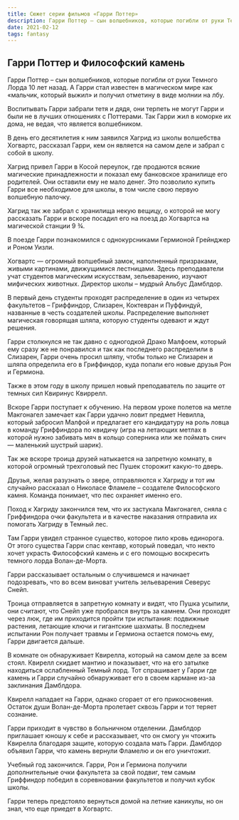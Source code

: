 ```yaml
---
title: Сюжет серии фильмов «Гарри Поттер»
description: Гарри Поттер – сын волшебников, которые погибли от руки Темного Лорда 10 лет назад. А Гарри стал известен в магическом мире как «мальчик, который выжил» и получил отметину в виде молнии на лбу. В день его десятилетия к ним заявился Хагрид из школы волшебства Хогвартс, рассказал Гарри, кем он является на самом деле и забрал с собой в школу...
date: 2021-02-12
tags: fantasy
---
```


## Гарри Поттер и Философский камень

Гарри Поттер – сын волшебников, которые погибли от руки Темного Лорда 10 лет назад. А Гарри стал известен в магическом мире как «мальчик, который выжил» и получил отметину в виде молнии на лбу. 

Воспитывать Гарри забрали тетя и дядя, они терпеть не могут Гарри и были не в лучших отношениях с Поттерами. Так Гарри жил в коморке их дома, не ведая, что является волшебником. 

В день его десятилетия к ним заявился Хагрид из школы волшебства Хогвартс, рассказал Гарри, кем он является на самом деле и забрал с собой в школу. 

Хагрид привел Гарри в Косой переулок, где продаются всякие магические принадлежности и показал ему банковское хранилище его родителей. Они оставили ему не мало денег. Это позволило купить Гарри все необходимое для школы, в том числе свою первую волшебную палочку. 

Хагрид так же забрал с хранилища некую вещицу, о которой не могу рассказать Гарри и вскоре посадил его на поезд до Хогвартса на магической станции 9 ¾.

В поезде Гарри познакомился с однокурсниками Гермионой Грейнджер и Роном Уизли.

Хогвартс — огромный волшебный замок, наполненный призраками, живыми картинами, движущимися лестницами. Здесь преподаватели учат студентов магическим искусствам, зельеварению, изучают мифических животных. Директор школы – мудрый Альбус Дамблдор. 

В первый день студенты проходят распределение в один из четырех факультетов – Гриффиндор, Слизарен, Коктевран и Пуффиндуй, названные в честь создателей школы. Распределение выполняет магическая говорящая шляпа, которую студенты одевают и ждут решения.

Гарри столкнулся не так давно с одногодкой Драко Малфоем, который ему сразу же не понравился и так как последнего распределили в Слизарен, Гарри очень просил шляпу, чтобы только не Слизарен и шляпа определила его в Гриффиндор, куда попали его новые друзья Рон и Гермиона.

Также в этом году в школу пришел новый преподаватель по защите от темных сил Квиринус Квиррелл.

Вскоре Гарри поступает к обучению. На первом уроке полетов на метле Макгонагел замечает как Гарри удачно ловит предмет Невилла, который забросил Малфой и предлагает его кандидатуру на роль ловца в команду Гриффиндора по квидичу (игра на летающих метлах в которой нужно забивать мяч в кольцо соперника или же поймать снич — маленький шустрый шарик).

Так же вскоре троица друзей натыкается на запретную комнату, в которой огромный трехголовый пес Пушек сторожит какую-то дверь. 

Друзья, желая разузнать о звере, отправляются к Хагриду и тот им случайно рассказал о Николасе Фламеле – создателе Философского камня. Команда понимает, что пес охраняет именно его.

Поход к Хагриду закончился тем, что их застукала Макгонагел, сняла с Гриффиндора очки факультета и в качестве наказания отправила их помогать Хагриду в Темный лес.

Там Гарри увидел странное существо, которое пило кровь единорога. От этого существа Гарри спас кентавр, который поведал, что некто хочет украсть Философский камень и с его помощью воскресить темного лорда Волан-де-Морта. 

Гарри рассказывает остальным о случившемся и начинает подозревать, что во всем виноват учитель зельеварения Северус Снейп. 

Троица отправляется в запретную комнату и видят, что Пушка усыпили, они считают, что Снейп уже пробрался внутрь за камнем. Они проходят через люк, где им приходится пройти три испытания: подвижные растения, летающие ключи и гигантские шахматы. В последнем испытании Рон получает травмы и Гермиона остается помочь ему, Гарри двигается дальше. 

В комнате он обнаруживает Квирелла, который на самом деле за всем стоял. Квирелл скидает мантию и показывает, что на его затылке находиться ослабленный Темный лорд. Тот спрашивает у Гарри где камень и Гарри случайно обнаруживает его в своем кармане из-за заклинания Дамблдора.

Квирелл нападает на Гарри, однако сгорает от его прикосновения. Остаток души Волан-де-Морта пролетает сквозь Гарри и тот теряет сознание. 

Гарри приходит в чувство в больничном отделении. Дамблдор приглашает юношу к себе и рассказывает, что он смогу ун чтожить Квирелла благодаря защите, которую создала мать Гарри. Дамблдор объявил Гарри, что камень вернули Фламелю и он его уничтожит.

Учебный год закончился. Гарри, Рон и Гермиона получили дополнительные очки факультета за свой подвиг, тем самым Гриффиндор победил в соревновании факультетов и получил кубок школы.

Гарри теперь предстояло вернуться домой на летние каникулы, но он знал, что еще приедет в Хогвартс.